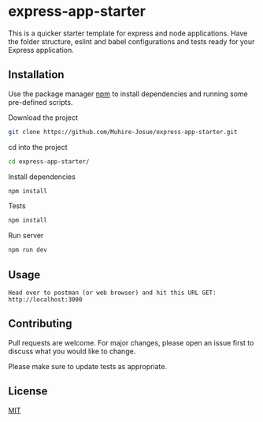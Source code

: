 # express-app-starter

This is a quicker starter template for express and node applications. Have the folder structure, eslint and babel configurations and tests ready for your Express application.

## Installation

Use the package manager [npm](https://www.npmjs.com/) to install dependencies and running some pre-defined scripts.

Download the project
```bash
git clone https://github.com/Muhire-Josue/express-app-starter.git
```
cd into the project
```bash
cd express-app-starter/
```
Install dependencies
```bash
npm install
```
Tests
```bash
npm install
```
Run server
```bash
npm run dev
```

## Usage

```
Head over to postman (or web browser) and hit this URL GET: http://localhost:3000
```

## Contributing
Pull requests are welcome. For major changes, please open an issue first to discuss what you would like to change.

Please make sure to update tests as appropriate.

## License
[MIT](https://choosealicense.com/licenses/mit/)
